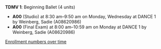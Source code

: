 **TDMV 1**: Beginning Ballet (4 units)

- **A00** (Studio) at 8:30 am–9:50 am on Monday, Wednesday at DANCE 1 by Weinberg, Sadie (A08620986)
- **A00** (Final Exam) at 8:00 am–10:59 am on Monday at DANCE 1 by Weinberg, Sadie (A08620986)

[Enrollment numbers over time](./TDMV1.tsv)
